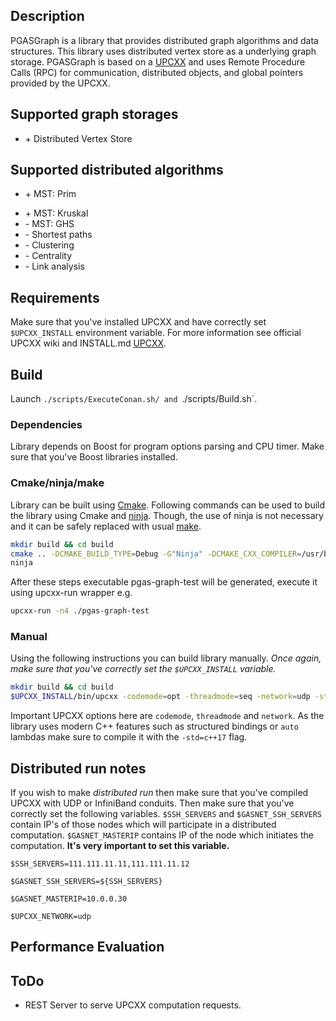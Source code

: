 ## Description

PGASGraph is a library that provides distributed graph algorithms and data structures. This library uses distributed vertex store as a underlying graph storage.
PGASGraph is based on a [UPCXX](https://github.com/brycelelbach/upcxx) and uses Remote Procedure Calls (RPC) for communication, distributed objects, and global pointers provided by the UPCXX.

## Supported graph storages

+ \+ Distributed Vertex Store

## Supported distributed algorithms

+ \+ MST: Prim
- \+ MST: Kruskal
- \- MST: GHS
- \- Shortest paths
- \- Clustering
- \- Centrality
- \- Link analysis

## Requirements
Make sure that you've installed UPCXX and have correctly set `$UPCXX_INSTALL` environment variable.
For more information see official UPCXX wiki and INSTALL.md [UPCXX](https://bitbucket.org/berkeleylab/upcxx/wiki/Home).

## Build
Launch `./scripts/ExecuteConan.sh/ and `./scripts/Build.sh`.

### Dependencies
Library depends on Boost for program options parsing and CPU timer. Make sure that you've Boost libraries installed.

### Cmake/ninja/make
Library can be built using [Cmake](https://cmake.org/). Following commands can be used to build the library using Cmake and [ninja](https://ninja-build.org/).
Though, the use of ninja is not necessary and it can be safely replaced with usual [make](https://www.gnu.org/software/make/manual/make.html).

```sh
mkdir build && cd build
cmake .. -DCMAKE_BUILD_TYPE=Debug -G"Ninja" -DCMAKE_CXX_COMPILER=/usr/bin/g++ 
ninja
```

After these steps executable pgas-graph-test will be generated, execute it using upcxx-run wrapper e.g.

```sh
upcxx-run -n4 ./pgas-graph-test
```

### Manual
Using the following instructions you can build library manually. *Once again, make sure that you've correctly set the `$UPCXX_INSTALL` variable.*

```sh
mkdir build && cd build
$UPCXX_INSTALL/bin/upcxx -codemode=opt -threadmode=seq -network=udp -std=c++17 -O -I../inc ../src/main.cpp ../src/graph-utilities.cpp ../src/pgas-graph.cpp -lboost_program_options -lboost_timer -o custom_build
```

Important UPCXX options here are `codemode`, `threadmode` and `network`.
As the library uses modern C++ features such as structured bindings or `auto` lambdas make sure to compile it with the `-std=c++17` flag.

## Distributed run notes
If you wish to make *distributed run* then make sure that you've compiled UPCXX with UDP or InfiniBand conduits.
Then make sure that you've correctly set the following variables. `$SSH_SERVERS` and `$GASNET_SSH_SERVERS` 
contain IP's of those nodes which will participate in a distributed computation. 
`$GASNET_MASTERIP` contains IP of the node which initiates the computation. **It's very important to set this variable.**

`$SSH_SERVERS=111.111.11.11,111.111.11.12`

`$GASNET_SSH_SERVERS=${SSH_SERVERS}`

`$GASNET_MASTERIP=10.0.0.30`

`$UPCXX_NETWORK=udp`

## Performance Evaluation

## ToDo
* REST Server to serve UPCXX computation requests.
